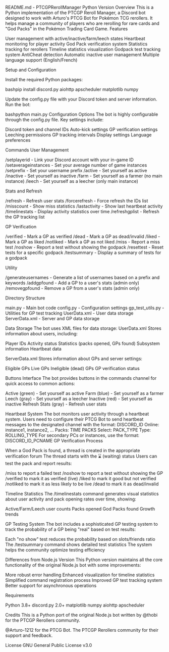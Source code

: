 ﻿README.md - PTCGPRerollManager Python Version
Overview
This is a Python implementation of the PTCGP Reroll Manager, a Discord bot designed to work with Arturo's PTCG Bot for Pokémon TCG rerollers. It helps manage a community of players who are rerolling for rare cards and "God Packs" in the Pokémon Trading Card Game.
Features

User management with active/inactive/farm/leech states
Heartbeat monitoring for player activity
God Pack verification system
Statistics tracking for rerollers
Timeline statistics visualization
Godpack test tracking system
AntiCheat detection
Automatic inactive user management
Multiple language support (English/French)

Setup and Configuration

Install the required Python packages:

bashpip install discord.py aiohttp apscheduler matplotlib numpy

Update the config.py file with your Discord token and server information.
Run the bot:

bashpython main.py
Configuration Options
The bot is highly configurable through the config.py file. Key settings include:

Discord token and channel IDs
Auto-kick settings
GP verification settings
Leeching permissions
GP tracking intervals
Display settings
Language preferences

Commands
User Management

/setplayerid - Link your Discord account with your in-game ID
/setaverageinstances - Set your average number of game instances
/setprefix - Set your username prefix
/active - Set yourself as active
/inactive - Set yourself as inactive
/farm - Set yourself as a farmer (no main instance)
/leech - Set yourself as a leecher (only main instance)

Stats and Refresh

/refresh - Refresh user stats
/forcerefresh - Force refresh the IDs list
/misscount - Show miss statistics
/lastactivity - Show last heartbeat activity
/timelinestats - Display activity statistics over time
/refreshgplist - Refresh the GP tracking list

GP Verification

/verified - Mark a GP as verified
/dead - Mark a GP as dead/invalid
/liked - Mark a GP as liked
/notliked - Mark a GP as not liked
/miss - Report a miss test
/noshow - Report a test without showing the godpack
/resettest - Reset tests for a specific godpack
/testsummary - Display a summary of tests for a godpack

Utility

/generateusernames - Generate a list of usernames based on a prefix and keywords
/addgpfound - Add a GP to a user's stats (admin only)
/removegpfound - Remove a GP from a user's stats (admin only)

Directory Structure

main.py - Main bot code
config.py - Configuration settings
gp_test_utils.py - Utilities for GP test tracking
UserData.xml - User data storage
ServerData.xml - Server and GP data storage

Data Storage
The bot uses XML files for data storage:
UserData.xml
Stores information about users, including:

Player IDs
Activity status
Statistics (packs opened, GPs found)
Subsystem information
Heartbeat data

ServerData.xml
Stores information about GPs and server settings:

Eligible GPs
Live GPs
Ineligible (dead) GPs
GP verification status

Buttons Interface
The bot provides buttons in the commands channel for quick access to common actions:

Active (green) - Set yourself as active
Farm (blue) - Set yourself as a farmer
Leech (gray) - Set yourself as a leecher
Inactive (red) - Set yourself as inactive
Refresh Stats (gray) - Refresh user stats

Heartbeat System
The bot monitors user activity through a heartbeat system. Users need to configure their PTCG Bot to send heartbeat messages to the designated channel with the format:
DISCORD_ID
Online: instance1, instance2, ...
Packs: TIME PACKS
Select: PACK_TYPE
Type: ROLLING_TYPE
For secondary PCs or instances, use the format:
DISCORD_ID_PCNAME
GP Verification Process

When a God Pack is found, a thread is created in the appropriate verification forum
The thread starts with the ⌛ (waiting) status
Users can test the pack and report results:

/miss to report a failed test
/noshow to report a test without showing the GP
/verified to mark it as verified (live)
/liked to mark it good but not verified
/notliked to mark it as less likely to be live
/dead to mark it as dead/invalid



Timeline Statistics
The /timelinestats command generates visual statistics about user activity and pack opening rates over time, showing:

Active/Farm/Leech user counts
Packs opened
God Packs found
Growth trends

GP Testing System
The bot includes a sophisticated GP testing system to track the probability of a GP being "real" based on test results:

Each "no show" test reduces the probability based on slots/friends ratio
The /testsummary command shows detailed test statistics
The system helps the community optimize testing efficiency

Differences from Node.js Version
This Python version maintains all the core functionality of the original Node.js bot with some improvements:

More robust error handling
Enhanced visualization for timeline statistics
Simplified command registration process
Improved GP test tracking system
Better support for asynchronous operations

Requirements

Python 3.8+
discord.py 2.0+
matplotlib
numpy
aiohttp
apscheduler

Credits
This is a Python port of the original Node.js bot written by @thobi for the PTCGP Rerollers community.

@Arturo-1212 for the PTCG Bot.
The PTCGP Rerollers community for their support and feedback.

License
GNU General Public License v3.0
